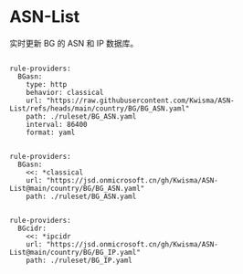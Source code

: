 
# ASN-List

实时更新 BG 的 ASN 和 IP 数据库。

<pre><code class="language-javascript">
rule-providers:
  BGasn:
    type: http
    behavior: classical
    url: "https://raw.githubusercontent.com/Kwisma/ASN-List/refs/heads/main/country/BG/BG_ASN.yaml"
    path: ./ruleset/BG_ASN.yaml
    interval: 86400
    format: yaml
</code></pre>

<pre><code class="language-javascript">
rule-providers:
  BGasn:
    <<: *classical
    url: "https://jsd.onmicrosoft.cn/gh/Kwisma/ASN-List@main/country/BG/BG_ASN.yaml"
    path: ./ruleset/BG_ASN.yaml
</code></pre>

<pre><code class="language-javascript">
rule-providers:
  BGcidr:
    <<: *ipcidr
    url: "https://jsd.onmicrosoft.cn/gh/Kwisma/ASN-List@main/country/BG/BG_IP.yaml"
    path: ./ruleset/BG_IP.yaml
</code></pre>